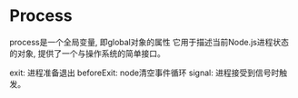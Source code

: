 # Process

  process是一个全局变量, 即global对象的属性
  它用于描述当前Node.js进程状态的对象, 提供了一个与操作系统的简单接口。

  exit: 进程准备退出
  beforeExit: node清空事件循环
  signal: 进程接受到信号时触发。
  